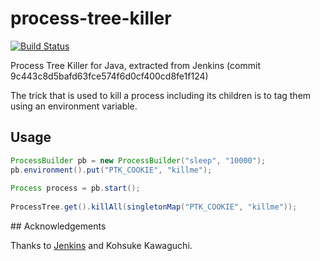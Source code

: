 # process-tree-killer

[![Build Status](http://jenkins.activeeon.com/buildStatus/icon?job=process-tree-killer)](http://jenkins.activeeon.com/job/process-tree-killer/)

Process Tree Killer for Java, extracted from Jenkins (commit 9c443c8d5bafd63fce574f6d0cf400cd8fe1f124)

The trick that is used to kill a process including its children is to tag them using an environment variable.

## Usage

```java
ProcessBuilder pb = new ProcessBuilder("sleep", "10000");
pb.environment().put("PTK_COOKIE", "killme");
    
Process process = pb.start();
    
ProcessTree.get().killAll(singletonMap("PTK_COOKIE", "killme"));
```
## Acknowledgements

Thanks to [Jenkins](https://github.com/jenkinsci/jenkins) and Kohsuke Kawaguchi.
